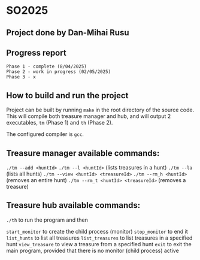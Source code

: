 # SO2025

## Project done by Dan-Mihai Rusu

## Progress report

    Phase 1 - complete (8/04/2025)
    Phase 2 - work in progress (02/05/2025)
    Phase 3 - x

## How to build and run the project

Project can be built by running `make` in the root directory of the source code. This will compile both treasure manager and hub, and
will output 2 executables, `tm` (Phase 1) and `th` (Phase 2).

The configured compiler is `gcc`.

## Treasure manager available commands:

`./tm --add <huntId>`
`./tm --l <huntId>`                     (lists treasures in a hunt)
`./tm --la`                             (lists all hunts)
`./tm --view <huntId> <treasureId>`
`./tm --rm_h <huntId>`                  (removes an entire hunt)
`./tm --rm_t <huntId> <treasureId>`     (removes a treasure)

## Treasure hub available commands:

`./th` to run the program and then

`start_monitor`         to create the child process (monitor)
`stop_monitor`          to end it
`list_hunts`            to list all treasures
`list_treasures`        to list treasures in a specified hunt
`view_treasure`         to view a treasure from a specified hunt
`exit`                  to exit the main program, provided that there is no monitor (child process) active
